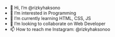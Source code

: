 - 👋 Hi, I’m @rizkyhaksono
- 👀 I’m interested in Programming
- 🌱 I’m currently learning HTML, CSS, JS
- 💞️ I’m looking to collaborate on Web Developer
- 📫 How to reach me Instagram: @rizkyhaksonoo

<!---
rizkyhaksono/rizkyhaksono is a ✨ special ✨ repository because its `README.md` (this file) appears on your GitHub profile.
You can click the Preview link to take a look at your changes.
--->
